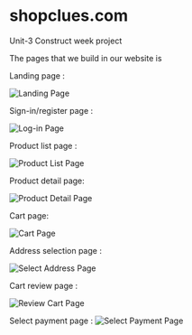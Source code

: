 # shopclues.com
Unit-3 Construct week project

The pages that we build in our website is 

Landing page :

![Landing Page](https://user-images.githubusercontent.com/95927895/150688114-dc135ca9-a0f3-49d2-954e-adf88b2c61e5.png)

Sign-in/register page :

![Log-in Page](https://user-images.githubusercontent.com/95927895/150688145-6225da42-2c6d-400b-97ca-6f1b205d7fbc.png)


Product list page :

![Product List Page](https://user-images.githubusercontent.com/95927895/150688157-6aa3e02d-c19b-4f2d-8d9b-4bb2929166e9.png)


Product detail page: 

![Product Detail Page](https://user-images.githubusercontent.com/95927895/150688179-6e8dfb74-92e6-4c13-b22b-9cfaba212878.png)


Cart page: 

![Cart Page](https://user-images.githubusercontent.com/95927895/150688184-15d1a2f9-9bee-4cb0-b7b2-01f1aa7bb8bf.png)


Address selection page :

![Select Address Page](https://user-images.githubusercontent.com/95927895/150688207-5d8db6ec-4d1c-4929-ad76-7cdc04913cf4.png)


Cart review page :

![Review Cart Page](https://user-images.githubusercontent.com/95927895/150688213-87e64c29-2fc7-4a41-96c5-4e97a83adde8.png)


Select payment page :
![Select Payment Page](https://user-images.githubusercontent.com/95927895/150688217-6986affc-532d-43fd-a4fb-de8aa15fe61c.png)
